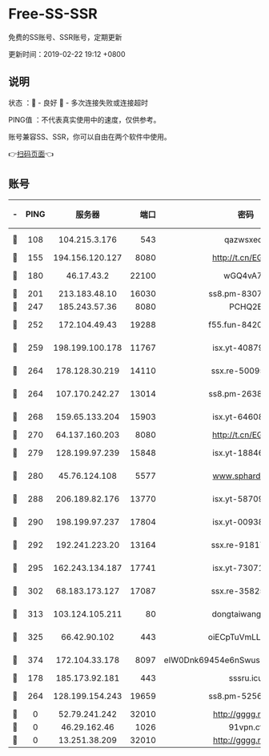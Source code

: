 # Free-SS-SSR

免费的SS账号、SSR账号，定期更新

更新时间：2019-02-22 19:12 +0800

## 说明

状态     ：🙂 - 良好 🙁 - 多次连接失败或连接超时

PING值   ：不代表真实使用中的速度，仅供参考。

账号兼容SS、SSR，你可以自由在两个软件中使用。

👉[扫码页面](https://liesauer.github.io/free-ss-ssr.github.io/)👈

## 账号

|-|PING|服务器|端口|密码|加密方式|区域|
|:----:|:----:|:-----:|-----:|:----:|:----:|:----:|
|🙂|108|104.215.3.176|543|qazwsxedc|aes-256-gcm|JP|
|🙂|155|194.156.120.127|8080|http://t.cn/EGJIyrl|rc4-md5|RU|
|🙂|180|46.17.43.2|22100|wGQ4vA7D|aes-256-gcm|RU|
|🙂|201|213.183.48.10|16030|ss8.pm-83073049|rc4-md5|RU|
|🙂|247|185.243.57.36|8080|PCHQ2E|rc4-md5|US|
|🙂|252|172.104.49.43|19288|f55.fun-84203624|aes-256-cfb|SG|
|🙂|259|198.199.100.178|11767|isx.yt-40879146|aes-256-cfb|US|
|🙂|264|178.128.30.219|14110|ssx.re-50095618|aes-256-cfb|SG|
|🙂|264|107.170.242.27|13014|ss8.pm-26383123|aes-256-cfb|US|
|🙂|268|159.65.133.204|15903|isx.yt-64608390|aes-256-cfb|SG|
|🙂|270|64.137.160.203|8080|http://t.cn/EGJIyrl|rc4-md5|CA|
|🙂|279|128.199.97.239|15848|isx.yt-18846898|aes-256-cfb|SG|
|🙂|280|45.76.124.108|5577|www.sphard.com|aes-256-cfb|AU|
|🙂|288|206.189.82.176|13770|isx.yt-58709121|aes-256-cfb|SG|
|🙂|290|198.199.97.237|17804|isx.yt-00938684|aes-256-cfb|US|
|🙂|292|192.241.223.20|13164|ssx.re-91817588|aes-256-cfb|US|
|🙂|295|162.243.134.187|17741|isx.yt-73071395|aes-256-cfb|US|
|🙂|302|68.183.173.127|17087|ssx.re-35825697|aes-256-cfb|US|
|🙂|313|103.124.105.211|80|dongtaiwang.com|aes-256-cfb|US|
|🙂|325|66.42.90.102|443|oiECpTuVmLLxk4Ts|aes-256-cfb|US|
|🙂|374|172.104.33.178|8097|eIW0Dnk69454e6nSwuspv9DmS201tQ0D|aes-256-cfb|SG|
|🙂|178|185.173.92.181|443|sssru.icu|rc4-md5|RU|
|🙂|264|128.199.154.243|19659|ss8.pm-52569883|aes-256-cfb|SG|
|🙁|0|52.79.241.242|32010|http://gggg.rocks|chacha20|KR|
|🙁|0|46.29.162.46|1026|91vpn.cf|rc4-md5|RU|
|🙁|0|13.251.38.209|32010|http://gggg.rocks|chacha20|SG|
